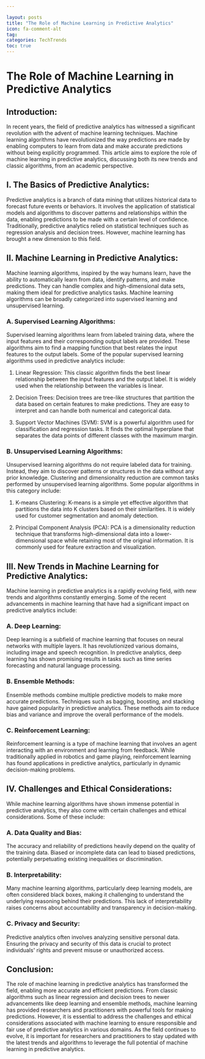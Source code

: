 ```yaml
---

layout: posts
title: "The Role of Machine Learning in Predictive Analytics"
icon: fa-comment-alt
tag:      
categories: TechTrends
toc: true
---
```




# The Role of Machine Learning in Predictive Analytics

## Introduction:

In recent years, the field of predictive analytics has witnessed a significant revolution with the advent of machine learning techniques. Machine learning algorithms have revolutionized the way predictions are made by enabling computers to learn from data and make accurate predictions without being explicitly programmed. This article aims to explore the role of machine learning in predictive analytics, discussing both its new trends and classic algorithms, from an academic perspective.

## I. The Basics of Predictive Analytics:

Predictive analytics is a branch of data mining that utilizes historical data to forecast future events or behaviors. It involves the application of statistical models and algorithms to discover patterns and relationships within the data, enabling predictions to be made with a certain level of confidence. Traditionally, predictive analytics relied on statistical techniques such as regression analysis and decision trees. However, machine learning has brought a new dimension to this field.

## II. Machine Learning in Predictive Analytics:

Machine learning algorithms, inspired by the way humans learn, have the ability to automatically learn from data, identify patterns, and make predictions. They can handle complex and high-dimensional data sets, making them ideal for predictive analytics tasks. Machine learning algorithms can be broadly categorized into supervised learning and unsupervised learning.

### A. Supervised Learning Algorithms:

Supervised learning algorithms learn from labeled training data, where the input features and their corresponding output labels are provided. These algorithms aim to find a mapping function that best relates the input features to the output labels. Some of the popular supervised learning algorithms used in predictive analytics include:

1. Linear Regression: This classic algorithm finds the best linear relationship between the input features and the output label. It is widely used when the relationship between the variables is linear.

2. Decision Trees: Decision trees are tree-like structures that partition the data based on certain features to make predictions. They are easy to interpret and can handle both numerical and categorical data.

3. Support Vector Machines (SVM): SVM is a powerful algorithm used for classification and regression tasks. It finds the optimal hyperplane that separates the data points of different classes with the maximum margin.

### B. Unsupervised Learning Algorithms:

Unsupervised learning algorithms do not require labeled data for training. Instead, they aim to discover patterns or structures in the data without any prior knowledge. Clustering and dimensionality reduction are common tasks performed by unsupervised learning algorithms. Some popular algorithms in this category include:

1. K-means Clustering: K-means is a simple yet effective algorithm that partitions the data into K clusters based on their similarities. It is widely used for customer segmentation and anomaly detection.

2. Principal Component Analysis (PCA): PCA is a dimensionality reduction technique that transforms high-dimensional data into a lower-dimensional space while retaining most of the original information. It is commonly used for feature extraction and visualization.

## III. New Trends in Machine Learning for Predictive Analytics:

Machine learning in predictive analytics is a rapidly evolving field, with new trends and algorithms constantly emerging. Some of the recent advancements in machine learning that have had a significant impact on predictive analytics include:

### A. Deep Learning: 
Deep learning is a subfield of machine learning that focuses on neural networks with multiple layers. It has revolutionized various domains, including image and speech recognition. In predictive analytics, deep learning has shown promising results in tasks such as time series forecasting and natural language processing.

### B. Ensemble Methods: 
Ensemble methods combine multiple predictive models to make more accurate predictions. Techniques such as bagging, boosting, and stacking have gained popularity in predictive analytics. These methods aim to reduce bias and variance and improve the overall performance of the models.

### C. Reinforcement Learning: 
Reinforcement learning is a type of machine learning that involves an agent interacting with an environment and learning from feedback. While traditionally applied in robotics and game playing, reinforcement learning has found applications in predictive analytics, particularly in dynamic decision-making problems.

## IV. Challenges and Ethical Considerations:

While machine learning algorithms have shown immense potential in predictive analytics, they also come with certain challenges and ethical considerations. Some of these include:

### A. Data Quality and Bias: 
The accuracy and reliability of predictions heavily depend on the quality of the training data. Biased or incomplete data can lead to biased predictions, potentially perpetuating existing inequalities or discrimination.

### B. Interpretability: 
Many machine learning algorithms, particularly deep learning models, are often considered black boxes, making it challenging to understand the underlying reasoning behind their predictions. This lack of interpretability raises concerns about accountability and transparency in decision-making.

### C. Privacy and Security: 
Predictive analytics often involves analyzing sensitive personal data. Ensuring the privacy and security of this data is crucial to protect individuals' rights and prevent misuse or unauthorized access.

## Conclusion:

The role of machine learning in predictive analytics has transformed the field, enabling more accurate and efficient predictions. From classic algorithms such as linear regression and decision trees to newer advancements like deep learning and ensemble methods, machine learning has provided researchers and practitioners with powerful tools for making predictions. However, it is essential to address the challenges and ethical considerations associated with machine learning to ensure responsible and fair use of predictive analytics in various domains. As the field continues to evolve, it is important for researchers and practitioners to stay updated with the latest trends and algorithms to leverage the full potential of machine learning in predictive analytics.